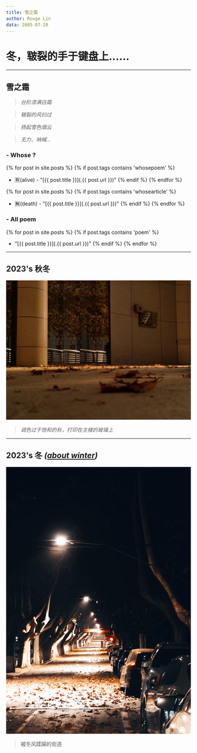 ```yaml
---
title: 雪之霜
author: Rouge Lin
data: 2005-07-20
---
```

# 冬，皲裂的手于键盘上......

----------

## 雪之霜

> *台阶漆满白霜*

> *皲裂的风扫过*

> *扬起雪色烟云*

> *无力、呐喊...*

### - Whose ?
{% for post in site.posts %}
{% if post.tags contains 'whosepoem' %}
* 🈶(alive) - "[{{ post.title }}](.{{ post.url }})"
  {% endif %}
  {% endfor %}



{% for post in site.posts %}
{% if post.tags contains 'whosearticle' %}

* 🈚(death) - "[{{ post.title }}](.{{ post.url }})"
  {% endif %}
  {% endfor %}

### - All poem
{% for post in site.posts %}
{% if post.tags contains 'poem' %}
* "[{{ post.title }}](.{{ post.url }})"
  {% endif %}
  {% endfor %}

-------------------

## 2023's 秋冬

![main tower's autumn](./image/shier's-autumn.jpg)

> *调色过于饱和的秋，打印在主楼的玻璃上*

---------

## 2023's 冬 *([about winter](./about))*

![road's winter](./image/rouge's-winter-leaf.jpg)

> 被冬风蹂躏的街道


